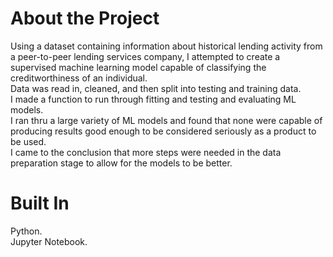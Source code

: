 # About the Project

Using a dataset containing information about historical lending activity from a peer-to-peer lending services company, I attempted to create a supervised machine learning model capable of classifying the creditworthiness of an individual.  
Data was read in, cleaned, and then split into testing and training data.  
I made a function to run through fitting and testing and evaluating ML models.  
I ran thru a large variety of ML models and found that none were capable of producing results good enough to be considered seriously as a product to be used.  
I came to the conclusion that more steps were needed in the data preparation stage to allow for the models to be better.  

# Built In

Python.  
Jupyter Notebook.  

